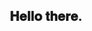 <div align="center">
<h2> 𝐇𝐞𝐥𝐥𝐨 𝐭𝐡𝐞𝐫𝐞.</h2>
<!-- <h2> I'm Ameer Suhail <img src="Hi.gif" width="30"></h2> -->
</div>
<div align="center">
	<br>
<!-- 		<img src="good-times.svg" width="400px"> -->
	<br>
</div>

